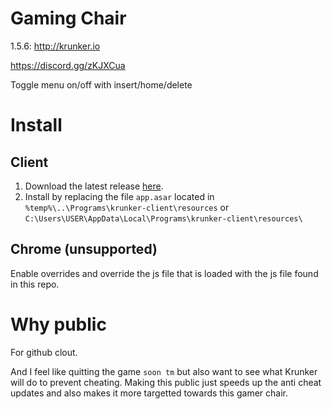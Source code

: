 # Gaming Chair
1.5.6: http://krunker.io

https://discord.gg/zKJXCua

Toggle menu on/off with insert/home/delete

# Install

## Client
1. Download the latest release [here](https://github.com/hrt/GamingChair/releases/download/1.0/app.asar).
2. Install by replacing the file ```app.asar``` located in ```%temp%\..\Programs\krunker-client\resources``` or ```C:\Users\USER\AppData\Local\Programs\krunker-client\resources\```

## Chrome (unsupported)
Enable overrides and override the js file that is loaded with the js file found in this repo.


# Why public
For github clout.

And I feel like quitting the game ```soon tm``` but also want to see what Krunker will do to prevent cheating. Making this public just speeds up the anti cheat updates and also makes it more targetted towards this gamer chair.